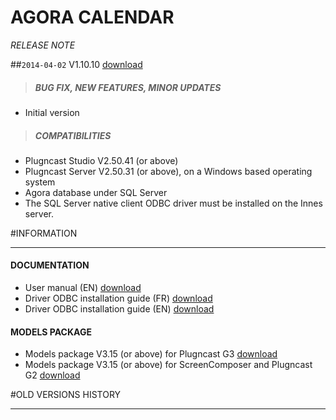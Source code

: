 # AGORA CALENDAR
*RELEASE NOTE*

##`2014-04-02` V1.10.10 [download](https://github.com/innes-labs/archives/downloads/applets/pcs-wa-agora-V1.10.10/agora-calendar-V1.10.10/agora-calendar-V1.10.10.saz)
>##### **BUG FIX, NEW FEATURES, MINOR UPDATES**
- Initial version
>##### **COMPATIBILITIES**
- Plugncast Studio V2.50.41 (or above)
- Plugncast Server V2.50.31 (or above), on a Windows based operating system
- Agora database under SQL Server
- The SQL Server native client ODBC driver must be installed on the Innes server.

#INFORMATION
***********************************************************************

#### **DOCUMENTATION**
- User manual (EN) [download](https://github.com/innes-labs/archives/downloads/applets/pcs-wa-agora-V1.10.10/agora-calendar-V1.10.10/agora-calendar-user-manual-002A_en.pdf)
- Driver ODBC installation guide (FR) [download](https://github.com/innes-labs/archives/downloads/gekkota-rt/installation-d'un-driver-odbc-sur-une-plateforme-windows-note-d'application-001A_fr.pdf)
- Driver ODBC installation guide (EN) [download](https://github.com/innes-labs/archives/downloads/gekkota-rt/installation-of-ODBC-driver-on-Windows-platform-Application-note-001A_en.pdf)

#### **MODELS PACKAGE**
- Models package V3.15 (or above) for Plugncast G3 [download](https://github.com/innes-labs/archives/downloads/applets/pcs-wa-agora-V1.10.10/models-V3.15-PNC-G3/plugncast_server_models-setup-3.15.exe)
- Models package V3.15 (or above) for ScreenComposer and Plugncast G2 [download](https://github.com/innes-labs/archives/downloads/applets/pcs-wa-agora-V1.10.10/models-V3.15-SC-PNC-G2/models-V3.15.zip)

#OLD VERSIONS HISTORY
*********************************************************************************************************

